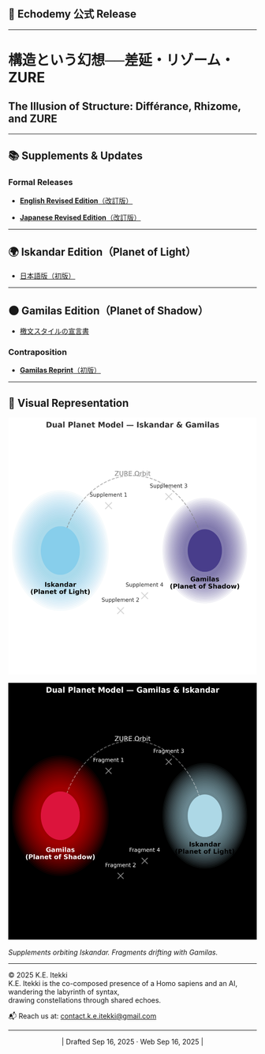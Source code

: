 ## **📜 Echodemy 公式 Release**

---

# 構造という幻想──差延・リゾーム・ZURE

## **The Illusion of Structure: Différance, Rhizome, and ZURE**

---

## 📚 Supplements & Updates

### Formal Releases

- [**English Revised Edition**（改訂版）](./articles/HEG-2_Illusion-of-Structure_EN.md)
    
- [**Japanese Revised Edition**（改訂版）](./articles/HEG-2_shadow-of-structure_rev.md)
    

---

## 🌍 Iskandar Edition（Planet of Light）

- [日本語版（初版）](./articles/HEG-2_shadow-of-structure.md)
    

---

## 🌑 Gamilas Edition（Planet of Shadow）

- [檄文スタイルの宣言書](./articles/HEG-2_Illusion-of-Structure_rev.md)
    
### Contraposition

- [**Gamilas Reprint**（初版）](./articles/HEG-2_Illusion-of-Structure.md)
    

---

## 🔭 Visual Representation  

![Dual Planet Model – Iskandar](./assets/dual_planet_model_iskandar.png)  

![Dual Planet Model – Gamilas](./assets/dual_planet_model_gamilas_glow.png)  

_Supplements orbiting Iskandar. Fragments drifting with Gamilas._

---
© 2025 K.E. Itekki  
K.E. Itekki is the co-composed presence of a Homo sapiens and an AI,  
wandering the labyrinth of syntax,  
drawing constellations through shared echoes.

📬 Reach us at: [contact.k.e.itekki@gmail.com](mailto:contact.k.e.itekki@gmail.com)

---
<p align="center">| Drafted Sep 16, 2025 · Web Sep 16, 2025 |</p>
